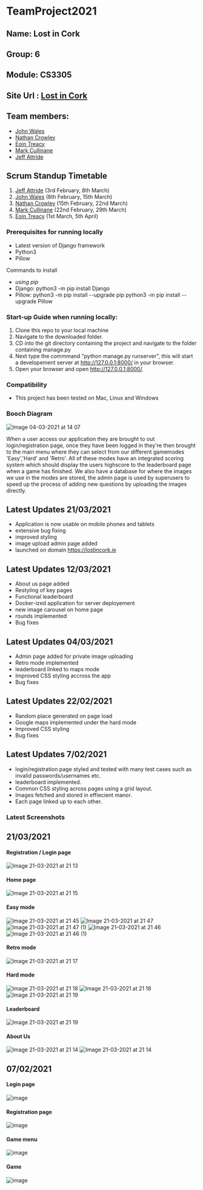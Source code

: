 # TeamProject2021

## Name: Lost in Cork
## Group: 6 
## Module: CS3305

## Site Url : [Lost in Cork](https://lostincork.ie)

## Team members:
* [John Wales](https://github.com/JohnWales)
* [Nathan Crowley](https://github.com/NathanCrowley)
* [Eoin Treacy](https://github.com/treacy998)
* [Mark Cullinane](https://github.com/mcullinane28)
* [Jeff Attride](https://github.com/Jeffride)

## Scrum Standup Timetable
1. [Jeff Attride](https://github.com/Jeffride) (3rd February, 8th March)
2. [John Wales](https://github.com/JohnWales) (8th February, 15th March)
3. [Nathan Crowley](https://github.com/NathanCrowley) (15th February, 22nd March)
4. [Mark Cullinane](https://github.com/mcullinane28) (22nd February, 29th March)
5. [Eoin Treacy](https://github.com/treacy998) (1st March, 5th April)

### Prerequisites for running locally
- Latest version of Django framework
- Python3
- Pillow

Commands to install
- *using pip*
- Django: python3 -m pip install Django
- Pillow: python3 -m pip install --upgrade pip
          python3 -m pip install --upgrade Pillow
 
### Start-up Guide when running locally:
1. Clone this repo to your local machine
2. Navigate to the downloaded folder.
3. CD into the git directory containing the project and navigate to the folder containing manage.py
4. Next type the commmand "python manage.py runserver", this will start a developement server at http://127.0.0.1:8000/ in your browser.
5. Open your browser and open http://127.0.0.1:8000/.

### Compatibility

* This project has been tested on Mac, Linux and Windows

### Booch Diagram
![Image 04-03-2021 at 14 07](https://user-images.githubusercontent.com/55900589/109976239-75c9f900-7cf3-11eb-88e1-659fe70b8753.jpg)

When a user access our application they are brought to out login/registration page, once they have been logged in they're then brought to the main menu where they can select from our different gamemodes 'Easy','Hard' and 'Retro'. All of these modes have an integrated scoring system which should display the users highscore to the leaderboard page when a game has finished. We also have a database for where the images we use in the modes are stored, the admin page is used by superusers to speed up the process of adding new questions by uploading the images directly.

## Latest Updates 21/03/2021
* Application is now usable on mobile phones and tablets
* extensive bug fixing
* improved styling 
* image upload admin page added
* launched on domain https://lostincork.ie

## Latest Updates 12/03/2021
* About us page added
* Restyling of key pages
* Functional leaderboard
* Docker-ized application for server deployement
* new image carousel on home page
* rounds implemented
* Bug fixes

## Latest Updates 04/03/2021
* Admin page added for private image uploading
* Retro mode implemented
* leaderboard linked to maps mode
* Improved CSS styling accross the app
* Bug fixes

## Latest Updates 22/02/2021
* Random place generated on page load
* Google maps implemented under the hard mode
* Improved CSS styling
* Bug fixes

## Latest Updates 7/02/2021
* login/registration page styled and tested with many test cases such as invalid passwords/usernames etc.
* leaderboard implemented.
* Common CSS styling across pages using a grid layout.
* Images fetched and stored in effiecient manor.
* Each page linked up to each other.
### Latest Screenshots 
## 21/03/2021
#### Registration / Login page
![Image 21-03-2021 at 21 13](https://user-images.githubusercontent.com/55900589/111921234-697fc300-8a8b-11eb-9c26-aae57f8917c6.jpg)
#### Home page
![Image 21-03-2021 at 21 15](https://user-images.githubusercontent.com/55900589/111921273-a77ce700-8a8b-11eb-8cb7-76c56a908677.jpg)
#### Easy mode
![Image 21-03-2021 at 21 45](https://user-images.githubusercontent.com/55900589/111921933-2de6f800-8a8f-11eb-889f-6c29206ce3f5.jpg)
![Image 21-03-2021 at 21 47](https://user-images.githubusercontent.com/55900589/111921936-32abac00-8a8f-11eb-81ae-378f6ca6734c.jpg)
![Image 21-03-2021 at 21 47 (1)](https://user-images.githubusercontent.com/55900589/111921940-350e0600-8a8f-11eb-9fd4-78f88bc969ef.jpg)
![Image 21-03-2021 at 21 46](https://user-images.githubusercontent.com/55900589/111921941-37706000-8a8f-11eb-9644-011a5c804171.jpg)
![Image 21-03-2021 at 21 46 (1)](https://user-images.githubusercontent.com/55900589/111921944-39d2ba00-8a8f-11eb-935c-6fd759348d31.jpg)
#### Retro mode
![Image 21-03-2021 at 21 17](https://user-images.githubusercontent.com/55900589/111921315-d85d1c00-8a8b-11eb-9d65-b20266be158d.jpg)
#### Hard mode
![Image 21-03-2021 at 21 18](https://user-images.githubusercontent.com/55900589/111921341-f460bd80-8a8b-11eb-82f2-c6ed5af44199.jpg)
![Image 21-03-2021 at 21 18](https://user-images.githubusercontent.com/55900589/111921346-fb87cb80-8a8b-11eb-85dc-aaf06abaa0e4.jpg)
![Image 21-03-2021 at 21 19](https://user-images.githubusercontent.com/55900589/111921355-04789d00-8a8c-11eb-844a-af8443e9492d.jpg)
#### Leaderboard
![Image 21-03-2021 at 21 19](https://user-images.githubusercontent.com/55900589/111921358-09d5e780-8a8c-11eb-99a1-5ef06fe42738.jpg)
#### About Us
![Image 21-03-2021 at 21 14](https://user-images.githubusercontent.com/55900589/111921956-4525e580-8a8f-11eb-93da-a692f8579a53.jpg)
![Image 21-03-2021 at 21 14](https://user-images.githubusercontent.com/55900589/111921395-34c03b80-8a8c-11eb-8b39-e2d2e7e5b4b4.jpg)
## 07/02/2021
#### Login page

![image](https://user-images.githubusercontent.com/43136483/107159909-e008ab80-698a-11eb-9618-390b662a4d33.png)
#### Registration page

![image](https://user-images.githubusercontent.com/43136483/107160001-61603e00-698b-11eb-9426-a31581b5e46c.png)
#### Game menu
![image](https://user-images.githubusercontent.com/43136483/107160148-62459f80-698c-11eb-8859-7a78001b0176.png)

#### Game
![image](https://user-images.githubusercontent.com/43136483/107160140-51952980-698c-11eb-822c-5fc0cdb2ac7e.png)




